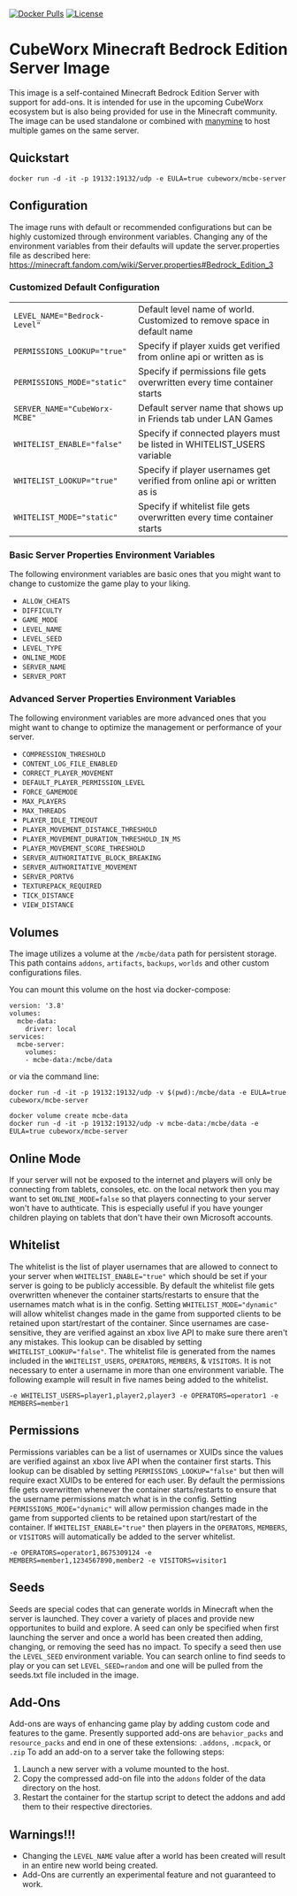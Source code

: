 [![Docker Pulls](https://img.shields.io/docker/pulls/cubeworx/mcbe-server.svg)](https://hub.docker.com/r/cubeworx/mcbe-server)
[![License](https://img.shields.io/badge/license-MIT-blue.svg)](https://github.com/cubeworx/mcbe-server/blob/master/LICENSE)

CubeWorx Minecraft Bedrock Edition Server Image
==============

This image is a self-contained Minecraft Bedrock Edition Server with support for add-ons. It is intended for use in the upcoming CubeWorx ecosystem but is also being provided for use in the Minecraft community. The image can be used standalone or combined with [manymine](https://hub.docker.com/r/illiteratealliterator/manymine) to host multiple games on the same server.

## Quickstart

```
docker run -d -it -p 19132:19132/udp -e EULA=true cubeworx/mcbe-server
```

## Configuration

The image runs with default or recommended configurations but can be highly customized through environment variables. Changing any of the environment variables from their defaults will update the server.properties file as described here: https://minecraft.fandom.com/wiki/Server.properties#Bedrock_Edition_3


### Customized Default Configuration

|                               |                                                                           |
|-------------------------------|---------------------------------------------------------------------------|
| `LEVEL_NAME="Bedrock-Level"`  | Default level name of world. Customized to remove space in default name   |
| `PERMISSIONS_LOOKUP="true"`   | Specify if player xuids get verified from online api or written as is     |
| `PERMISSIONS_MODE="static"`   | Specify if permissions file gets overwritten every time container starts  |
| `SERVER_NAME="CubeWorx-MCBE"` | Default server name that shows up in Friends tab under LAN Games          |
| `WHITELIST_ENABLE="false"`    | Specify if connected players must be listed in WHITELIST_USERS variable   |
| `WHITELIST_LOOKUP="true"`     | Specify if player usernames get verified from online api or written as is |
| `WHITELIST_MODE="static"`     | Specify if whitelist file gets overwritten every time container starts    |

### Basic Server Properties Environment Variables

The following environment variables are basic ones that you might want to change to customize the game play to your liking. 

- `ALLOW_CHEATS`
- `DIFFICULTY`
- `GAME_MODE`
- `LEVEL_NAME`
- `LEVEL_SEED`
- `LEVEL_TYPE`
- `ONLINE_MODE`
- `SERVER_NAME`
- `SERVER_PORT`

### Advanced Server Properties Environment Variables

The following environment variables are more advanced ones that you might want to change to optimize the management or performance of your server.

- `COMPRESSION_THRESHOLD`
- `CONTENT_LOG_FILE_ENABLED`
- `CORRECT_PLAYER_MOVEMENT`
- `DEFAULT_PLAYER_PERMISSION_LEVEL`
- `FORCE_GAMEMODE`
- `MAX_PLAYERS`
- `MAX_THREADS`
- `PLAYER_IDLE_TIMEOUT`
- `PLAYER_MOVEMENT_DISTANCE_THRESHOLD`
- `PLAYER_MOVEMENT_DURATION_THRESHOLD_IN_MS`
- `PLAYER_MOVEMENT_SCORE_THRESHOLD`
- `SERVER_AUTHORITATIVE_BLOCK_BREAKING`
- `SERVER_AUTHORITATIVE_MOVEMENT`
- `SERVER_PORTV6`
- `TEXTUREPACK_REQUIRED`
- `TICK_DISTANCE`
- `VIEW_DISTANCE`


## Volumes

The image utilizes a volume at the `/mcbe/data` path for persistent storage. This path contains `addons`, `artifacts`, `backups`, `worlds` and other custom configurations files.

You can mount this volume on the host via docker-compose:
```
version: '3.8'
volumes:
  mcbe-data:
    driver: local
services:
  mcbe-server:
    volumes:
    - mcbe-data:/mcbe/data
```
or via the command line:

```
docker run -d -it -p 19132:19132/udp -v $(pwd):/mcbe/data -e EULA=true cubeworx/mcbe-server
```
```
docker volume create mcbe-data
docker run -d -it -p 19132:19132/udp -v mcbe-data:/mcbe/data -e EULA=true cubeworx/mcbe-server
```

## Online Mode

If your server will not be exposed to the internet and players will only be connecting from tablets, consoles, etc. on the local network then you may want to set `ONLINE_MODE=false` so that players connecting to your server won't have to authticate. This is especially useful if you have younger children playing on tablets that don't have their own Microsoft accounts.


## Whitelist

The whitelist is the list of player usernames that are allowed to connect to your server when `WHITELIST_ENABLE="true"` which should be set if your server is going to be publicly accessible. By default the whitelist file gets overwritten whenever the container starts/restarts to ensure that the usernames match what is in the config.
Setting `WHITELIST_MODE="dynamic"` will allow whitelist changes made in the game from supported clients to be retained upon start/restart of the container. Since usernames are case-sensitive, they are verified against an xbox live API to make sure there aren't any mistakes. This lookup can be disabled by setting `WHITELIST_LOOKUP="false"`.
The whitelist file is generated from the names included in the `WHITELIST_USERS`, `OPERATORS`, `MEMBERS`, & `VISITORS`. It is not necessary to enter a username in more than one environment variable. The following example will result in five names being added to the whitelist.

```
-e WHITELIST_USERS=player1,player2,player3 -e OPERATORS=operator1 -e MEMBERS=member1
```

## Permissions

Permissions variables can be a list of usernames or XUIDs since the values are verified against an xbox live API when the container first starts. This lookup can be disabled by setting `PERMISSIONS_LOOKUP="false"` but then will require exact XUIDs to be entered for each user.
By default the permissions file gets overwritten whenever the container starts/restarts to ensure that the username permissions match what is in the config. Setting `PERMISSIONS_MODE="dynamic"` will allow permission changes made in the game from supported clients to be retained upon start/restart of the container.
If `WHITELIST_ENABLE="true"` then players in the `OPERATORS`, `MEMBERS`, or `VISITORS` will automatically be added to the server whitelist.

```
-e OPERATORS=operator1,8675309124 -e MEMBERS=member1,1234567890,member2 -e VISITORS=visitor1
```


## Seeds

Seeds are special codes that can generate worlds in Minecraft when the server is launched. They cover a variety of places and provide new opportunites to build and explore. A seed can only be specified when first launching the server and once a world has been created then adding, changing, or removing the seed has no impact.
To specify a seed then use the `LEVEL_SEED` environment variable. You can search online to find seeds to play or you can set `LEVEL_SEED=random` and one will be pulled from the seeds.txt file included in the image.


## Add-Ons

Add-ons are ways of enhancing game play by adding custom code and features to the game. Presently supported add-ons are `behavior_packs` and `resource_packs` and end in one of these extensions: `.addons`, `.mcpack`, or `.zip`
To add an add-on to a server take the following steps:

1. Launch a new server with a volume mounted to the host.
2. Copy the compressed add-on file into the `addons` folder of the data directory on the host.
3. Restart the container for the startup script to detect the addons and add them to their respective directories.


## Warnings!!!

- Changing the `LEVEL_NAME` value after a world has been created will result in an entire new world being created.
- Add-Ons are currently an experimental feature and not guaranteed to work.  

